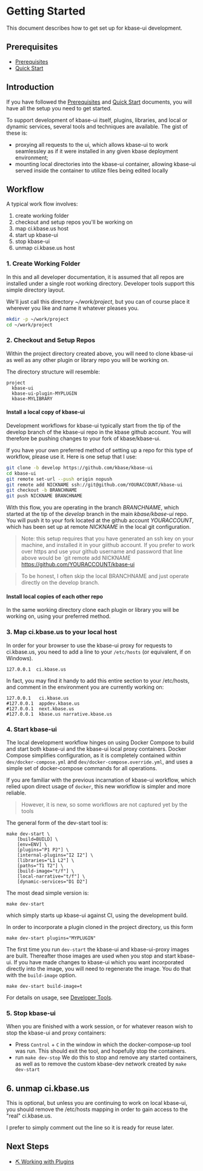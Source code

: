 # Getting Started

This document describes how to get set up for kbase-ui development.

## Prerequisites

- [Prerequisites](../getting-started/prerequisites.md)
- [Quick Start](../getting-started/quick-start.md)

## Introduction

If you have followed the [Prerequisites](../getting-started/prerequisites.md) and [Quick Start](../getting-started/quick-start.md) documents, you will have all the setup you need to get started.

To support development of kbase-ui itself, plugins, libraries, and local or dynamic services, several tools and techniques are available. The gist of these is:

- proxying all requests to the ui, which allows kbase-ui to work seamlessley as if it were installed in any given kbase deployment environment;
- mounting local directories into the kbase-ui container, allowing kbase-ui served inside the container to utilize files being edited locally

## Workflow

A typical work flow involves:

1. create working folder
2. checkout and setup repos you'll be working on
3. map ci.kbase.us host 
4. start up kbase-ui
5. stop kbase-ui
6. unmap ci.kbase.us host

### 1. Create Working Folder

In this and all developer documentation, it is assumed that all repos are installed under a single root working directory. Developer tools support this simple directory layout.

We'll just call this directory *~/work/project*, but you can of course place it wherever you like and name it whatever pleases you.

```bash
mkdir -p ~/work/project
cd ~/work/project
```

### 2. Checkout and Setup Repos

Within the project directory created above, you will need to clone kbase-ui as well as any other plugin or library repo you will be working on.

The directory structure will resemble:

```
project
  kbase-ui
  kbase-ui-plugin-MYPLUGIN
  kbase-MYLIBRARY
```

#### Install a local copy of kbase-ui

Development workflows for kbase-ui typically start from the tip of the develop branch of the kbase-ui repo in the kbase github account. You will therefore be pushing changes to your fork of kbase/kbase-ui.

If you have your own preferred method of setting up a repo for this type of workflow, please use it. Here is one setup that I use:

```bash
git clone -b develop https://github.com/kbase/kbase-ui
cd kbase-ui
git remote set-url --push origin nopush
git remote add NICKNAME ssh://git@github.com/YOURACCOUNT/kbase-ui
git checkout -b BRANCHNAME
git push NICKNAME BRANCHNAME
```

With this flow, you are operating in the branch *BRANCHNAME*, which started at the tip of the *develop* branch in the main *kbase/kbase-ui* repo. You will push it to your fork located at the github account *YOURACCOUNT*, which has been set up at remote *NICKNAME* in the local git configuration.

> Note: this setup requires that you have generated an ssh key on your machine, and installed it in your giithub account. If you prefer to work over https and use your github username and password that line above would be `git remote add NICKNAME https://github.com/YOURACCOUNT/kbase-ui

> To be honest, I often skip the local BRANCHNAME and just operate directly on the develop branch.

#### Install local copies of each other repo

In the same working directory clone each plugin or library you will be working on, using your preferred method.


### 3. Map ci.kbase.us to your local host

In order for your browser to use the kbase-ui proxy for requests to ci.kbase.us, you need to add a line to your `/etc/hosts` (or equivalent, if on Windows). 

```hosts
127.0.0.1  ci.kbase.us
```

In fact, you may find it handy to add this entire section to your /etc/hosts, and comment in the environment you are currently working on:

```
127.0.0.1	ci.kbase.us
#127.0.0.1	appdev.kbase.us
#127.0.0.1	next.kbase.us
#127.0.0.1	kbase.us narrative.kbase.us
```

### 4. Start kbase-ui

The local development workflow hinges on using Docker Compose to build and start both kbase-ui and the kbase-ui local proxy containers. Docker Compose simplifies configuration, as it is completely contained within `dev/docker-compose.yml` and `dev/docker-compose.override.yml`, and uses a simple set of docker-compose commands for all operations.

If you are familiar with the previous incarnation of kbase-ui workflow, which relied upon direct usage of `docker`, this new workflow is simpler and more reliable.

> However, it is new, so some workflows are not captured yet by the tools

The general form of the dev-start tool is:

```
make dev-start \
    [build=BUILD] \
    [env=ENV] \
    [plugins="P1 P2"] \
    [internal-plugins="I2 I2"] \
    [libraries="L1 L2"] \
    [paths="T1 T2"] \
    [build-image="t/f"] \
    [local-narrative="t/f"] \
    [dynamic-services="D1 D2"]
```

The most dead simple version is:

```
make dev-start
```

which simply starts up kbase-ui against CI, using the development build.

In order to incorporate a plugin cloned in the project directory, us this form

```
make dev-start plugins="MYPLUGIN"
```

The first time you run `dev-start` the kbase-ui and kbase-ui-proxy images are built. Thereafter those images are used when you stop and start kbase-ui. If you have made changes to kbase-ui which you want incorporated directly into the image, you will need to regenerate the image. You do that with the `build-image` option.

```
make dev-start build-image=t
```

For details on usage, see [Developer Tools](tools.md).

### 5. Stop kbase-ui

When you are finished with a work session, or for whatever reason wish to stop the kbase-ui and proxy containers:

- Press `Control` + `C` in the window in which the docker-compose-up tool was run.
    This should exit the tool, and hopefully stop the containers. 
- run `make dev-stop` 
    We do this to stop and remove any started containers, as well as to remove the custom kbase-dev network created by `make dev-start`

## 6. unmap ci.kbase.us

This is optional, but unless you are continuing to work on local kbase-ui, you should remove the /etc/hosts mapping in order to gain access to the "real" ci.kbase.us.

I prefer to simply comment out the line so it is ready for reuse later. 

## Next Steps

- [⛏ Working with Plugins](../plugins/README.md)
